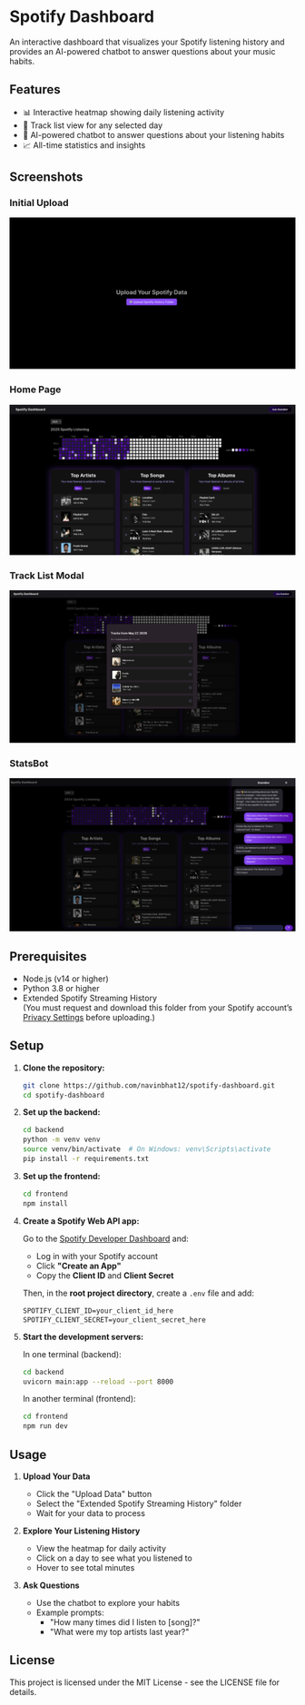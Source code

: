 # Spotify Dashboard

An interactive dashboard that visualizes your Spotify listening history and provides an AI-powered chatbot to answer questions about your music habits.

## Features

- 📊 Interactive heatmap showing daily listening activity
- 🎵 Track list view for any selected day
- 🤖 AI-powered chatbot to answer questions about your listening habits
- 📈 All-time statistics and insights

## Screenshots

### Initial Upload

![Initial Login](InitialLogin.png)

### Home Page

![Home Page](HomePage.png)

### Track List Modal

![Track List Modal](TrackListModal.png)

### StatsBot

![StatsBot](Statbot.png)

## Prerequisites

- Node.js (v14 or higher)
- Python 3.8 or higher
- Extended Spotify Streaming History  
  (You must request and download this folder from your Spotify account’s [Privacy Settings](https://www.spotify.com/account/privacy/) before uploading.)

## Setup

1. **Clone the repository:**

   ```bash
   git clone https://github.com/navinbhat12/spotify-dashboard.git
   cd spotify-dashboard
   ```

2. **Set up the backend:**

   ```bash
   cd backend
   python -m venv venv
   source venv/bin/activate  # On Windows: venv\Scripts\activate
   pip install -r requirements.txt
   ```

3. **Set up the frontend:**

   ```bash
   cd frontend
   npm install
   ```

4. **Create a Spotify Web API app:**

   Go to the [Spotify Developer Dashboard](https://developer.spotify.com/dashboard) and:

   - Log in with your Spotify account
   - Click **"Create an App"**
   - Copy the **Client ID** and **Client Secret**

   Then, in the **root project directory**, create a `.env` file and add:

   ```env
   SPOTIFY_CLIENT_ID=your_client_id_here
   SPOTIFY_CLIENT_SECRET=your_client_secret_here
   ```

5. **Start the development servers:**

   In one terminal (backend):

   ```bash
   cd backend
   uvicorn main:app --reload --port 8000
   ```

   In another terminal (frontend):

   ```bash
   cd frontend
   npm run dev
   ```

## Usage

1. **Upload Your Data**

   - Click the "Upload Data" button
   - Select the "Extended Spotify Streaming History" folder
   - Wait for your data to process

2. **Explore Your Listening History**

   - View the heatmap for daily activity
   - Click on a day to see what you listened to
   - Hover to see total minutes

3. **Ask Questions**

   - Use the chatbot to explore your habits
   - Example prompts:
     - "How many times did I listen to [song]?"
     - "What were my top artists last year?"

## License

This project is licensed under the MIT License - see the LICENSE file for details.
